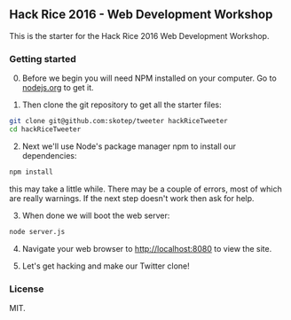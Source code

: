 ## Hack Rice 2016 - Web Development Workshop

This is the starter for the Hack Rice 2016 Web Development Workshop.

### Getting started

0. Before we begin you will need NPM installed on your computer.  Go to [nodejs.org](https://nodejs.org) to get it.

1.  Then clone the git repository to get all the starter files:
```sh
git clone git@github.com:skotep/tweeter hackRiceTweeter
cd hackRiceTweeter
```

2. Next we'll use Node's package manager npm to install our dependencies:

```sh
npm install
```
this may take a little while.  There may be a couple of errors, most of which are really warnings.  If the next step doesn't work then ask for help.

3. When done we will boot the web server:

```sh
node server.js
```

4. Navigate your web browser to [http://localhost:8080](http://localhost:8080) to view the site.

5. Let's get hacking and make our Twitter clone!

### License

MIT.
